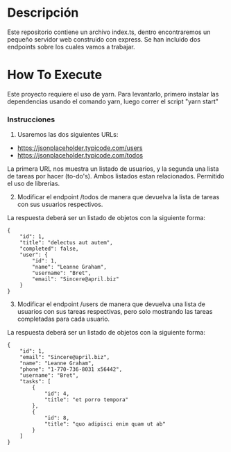 # Descripción #
Este repositorio contiene un archivo index.ts, dentro encontraremos un pequeño servidor web construido con express. Se han incluido dos endpoints sobre los cuales vamos a trabajar.

# How To Execute #

Este proyecto requiere el uso de yarn. Para levantarlo, primero instalar las dependencias usando el comando yarn, luego correr el script "yarn start"

### Instrucciones ###

1. Usaremos las dos siguientes URLs: 
* https://jsonplaceholder.typicode.com/users
* https://jsonplaceholder.typicode.com/todos

La primera URL nos muestra un listado de usuarios, y la segunda una lista de tareas por hacer (to-do's). Ambos listados estan relacionados. Permitido el uso de librerias. 

2. Modificar el endpoint /todos de manera que devuelva la lista de tareas con sus usuarios respectivos.

La respuesta deberá ser un listado de objetos con la siguiente forma:

    {
        "id": 1,
        "title": "delectus aut autem",
        "completed": false,
        "user": {
            "id": 1,
            "name": "Leanne Graham",
            "username": "Bret",
            "email": "Sincere@april.biz"
        }
    }

3. Modificar el endpoint /users de manera que devuelva una lista de usuarios con sus tareas respectivas, pero solo mostrando las tareas completadas para cada usuario.

La respuesta deberá ser un listado de objetos con la siguiente forma:

    { 
        "id": 1,
        "email": "Sincere@april.biz",
        "name": "Leanne Graham",
        "phone": "1-770-736-8031 x56442",
        "username": "Bret", 
        "tasks": [
            {
                "id": 4,
                "title": "et porro tempora"
            },
            {
                "id": 8,
                "title": "quo adipisci enim quam ut ab"
            }
        ]
    }